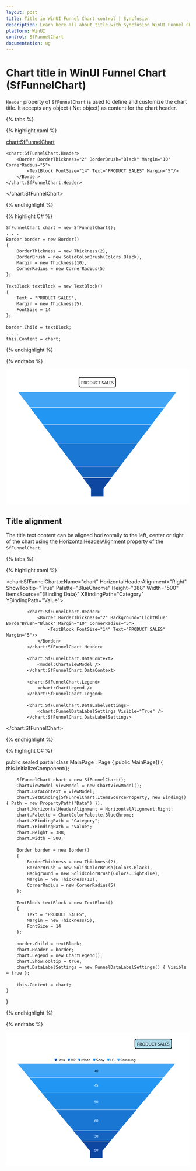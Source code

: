 ```yaml
---
layout: post
title: Title in WinUI Funnel Chart control | Syncfusion
description: Learn here all about title with Syncfusion WinUI Funnel Chart (SfFunnelChart) control and its customization.
platform: WinUI
control: SfFunnelChart
documentation: ug
---
```


# Chart title in WinUI Funnel Chart (SfFunnelChart)

`Header` property of `SfFunnelChart` is used to define and customize the chart title. It accepts any object (.Net object) as content for the chart header.

{% tabs %}   

{% highlight xaml %}

 <chart:SfFunnelChart>

    <chart:SfFunnelChart.Header>
        <Border BorderThickness="2" BorderBrush="Black" Margin="10" CornerRadius="5">
            <TextBlock FontSize="14" Text="PRODUCT SALES" Margin="5"/>
        </Border>
    </chart:SfFunnelChart.Header>
            
</chart:SfFunnelChart>

{% endhighlight %}

{% highlight C# %}

    SfFunnelChart chart = new SfFunnelChart();
    . . .
    Border border = new Border()
    {
        BorderThickness = new Thickness(2),
        BorderBrush = new SolidColorBrush(Colors.Black),
        Margin = new Thickness(10),
        CornerRadius = new CornerRadius(5)
    };

    TextBlock textBlock = new TextBlock()
    {
        Text = "PRODUCT SALES",
        Margin = new Thickness(5),
        FontSize = 14
    };

    border.Child = textBlock;
    . . . 
    this.Content = chart;

{% endhighlight %}

{% endtabs %} 

![Title customization support in WinUI funnel chart](Title_images/WinUI_FunnelChart_TitleCustomization.png)

## Title alignment

The title text content can be aligned horizontally to the left, center or right of the chart using the [HorizontalHeaderAlignment]() property of the `SfFunnelChart`.

{% tabs %}   

{% highlight xaml %}

 <chart:SfFunnelChart x:Name="chart" 
                HorizontalHeaderAlignment="Right"
                ShowTooltip="True"
                Palette="BlueChrome"
                Height="388" Width="500" 
                ItemsSource="{Binding Data}" 
                XBindingPath="Category"
                YBindingPath="Value">
                
            <chart:SfFunnelChart.Header>
                <Border BorderThickness="2" Background="LightBlue" BorderBrush="Black" Margin="10" CornerRadius="5">
                    <TextBlock FontSize="14" Text="PRODUCT SALES" Margin="5"/>
                </Border>
            </chart:SfFunnelChart.Header>

            <chart:SfFunnelChart.DataContext>
                <model:ChartViewModel />
            </chart:SfFunnelChart.DataContext>

            <chart:SfFunnelChart.Legend>
                <chart:ChartLegend />
            </chart:SfFunnelChart.Legend>

            <chart:SfFunnelChart.DataLabelSettings>
                <chart:FunnelDataLabelSettings Visible="True" />
            </chart:SfFunnelChart.DataLabelSettings>
            
</chart:SfFunnelChart>

{% endhighlight %}

{% highlight C# %}

public sealed partial class MainPage : Page
{
    public MainPage()
    {
        this.InitializeComponent();
            
        SfFunnelChart chart = new SfFunnelChart();
        ChartViewModel viewModel = new ChartViewModel();
        chart.DataContext = viewModel;
        chart.SetBinding(SfFunnelChart.ItemsSourceProperty, new Binding() { Path = new PropertyPath("Data") });
        chart.HorizontalHeaderAlignment = HorizontalAlignment.Right;
        chart.Palette = ChartColorPalette.BlueChrome;
        chart.XBindingPath = "Category";
        chart.YBindingPath = "Value";
        chart.Height = 388;
        chart.Width = 500;

        Border border = new Border()
        {
            BorderThickness = new Thickness(2),
            BorderBrush = new SolidColorBrush(Colors.Black),
            Background = new SolidColorBrush(Colors.LightBlue),
            Margin = new Thickness(10),
            CornerRadius = new CornerRadius(5)
        };

        TextBlock textBlock = new TextBlock()
        {
            Text = "PRODUCT SALES",
            Margin = new Thickness(5),
            FontSize = 14
        };

        border.Child = textBlock;
        chart.Header = border;
        chart.Legend = new ChartLegend();
        chart.ShowTooltip = true;
        chart.DataLabelSettings = new FunnelDataLabelSettings() { Visible = true };

        this.Content = chart;
    }
}

{% endhighlight %}

{% endtabs %} 

![Title text alignment support in WinUI funnel chart](Title_images/WinUI_FunnelChart_TitleAlignment.png)

